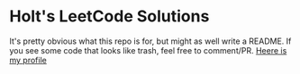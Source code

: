 # Holt's LeetCode Solutions

It's pretty obvious what this repo is for, but might as well write a README. If you see some code that looks like trash, feel free to comment/PR. [Heere is my profile](https://leetcode.com/hwalborn/)
